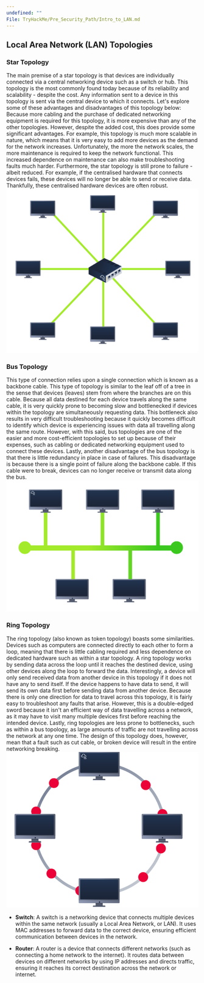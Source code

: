 ```yaml
---
undefined: ""
File: TryHackMe/Pre_Security_Path/Intro_to_LAN.md
---
```

## Local Area Network (LAN) Topologies
### Star Topology
The main premise of a star topology is that devices are individually connected via a central networking device such as a switch or hub. This topology is the most commonly found today because of its reliability and scalability - despite the cost.
Any information sent to a device in this topology is sent via the central device to which it connects. Let's explore some of these advantages and disadvantages of this topology below:
Because more cabling and the purchase of dedicated networking equipment is required for this topology, it is more expensive than any of the other topologies. However, despite the added cost, this does provide some significant advantages. For example, this topology is much more scalable in nature, which means that it is very easy to add more devices as the demand for the network increases.
Unfortunately, the more the network scales, the more maintenance is required to keep the network functional. This increased dependence on maintenance can also make troubleshooting faults much harder. Furthermore, the star topology is still prone to failure - albeit reduced. For example, if the centralised hardware that connects devices fails, these devices will no longer be able to send or receive data. Thankfully, these centralised hardware devices are often robust.
![Output](Images/13.png)
### Bus Topology
This type of connection relies upon a single connection which is known as a backbone cable. This type of topology is similar to the leaf off of a tree in the sense that devices (leaves) stem from where the branches are on this cable.
Because all data destined for each device travels along the same cable, it is very quickly prone to becoming slow and bottlenecked if devices within the topology are simultaneously requesting data. This bottleneck also results in very difficult troubleshooting because it quickly becomes difficult to identify which device is experiencing issues with data all travelling along the same route.
However, with this said, bus topologies are one of the easier and more cost-efficient topologies to set up because of their expenses, such as cabling or dedicated networking equipment used to connect these devices.
Lastly, another disadvantage of the bus topology is that there is little redundancy in place in case of failures. This disadvantage is because there is a single point of failure along the backbone cable. If this cable were to break, devices can no longer receive or transmit data along the bus.
![Output](Images/14.png)
### Ring Topology
The ring topology (also known as token topology) boasts some similarities. Devices such as computers are connected directly to each other to form a loop, meaning that there is little cabling required and less dependence on dedicated hardware such as within a star topology.
A ring topology works by sending data across the loop until it reaches the destined device, using other devices along the loop to forward the data. Interestingly, a device will only send received data from another device in this topology if it does not have any to send itself. If the device happens to have data to send, it will send its own data first before sending data from another device.
Because there is only one direction for data to travel across this topology, it is fairly easy to troubleshoot any faults that arise. However, this is a double-edged sword because it isn't an efficient way of data travelling across a network, as it may have to visit many multiple devices first before reaching the intended device.
Lastly, ring topologies are less prone to bottlenecks, such as within a bus topology, as large amounts of traffic are not travelling across the network at any one time. The design of this topology does, however, mean that a fault such as cut cable, or broken device will result in the entire networking breaking.
![Output](Images/15.png)

- **Switch**: A switch is a networking device that connects multiple devices within the same network (usually a Local Area Network, or LAN). It uses MAC addresses to forward data to the correct device, ensuring efficient communication between devices in the network.
    
- **Router**: A router is a device that connects different networks (such as connecting a home network to the internet). It routes data between devices on different networks by using IP addresses and directs traffic, ensuring it reaches its correct destination across the network or internet.

	